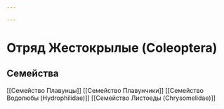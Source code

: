 ```yaml
---

---
```

# Отряд Жестокрылые (Coleoptera)

## Семейства
[[Семейство Плавунцы]]
[[Семейство Плавунчики]]
[[Семейство Водолюбы (Hydrophilidae)]]
[[Семейство Листоеды (Chrysomelidae)]]
